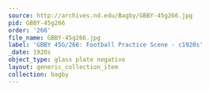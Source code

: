 ```yaml
---
source: http://archives.nd.edu/Bagby/GBBY-45g266.jpg
pid: GBBY-45g266
order: '266'
file_name: GBBY-45g266.jpg
label: 'GBBY 45G/266: Football Practice Scene - c1920s'
_date: 1920s
object_type: glass plate negative
layout: generic_collection_item
collection: bagby
---
```

